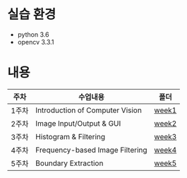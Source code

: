 # 실습 환경
* python 3.6
* opencv 3.3.1

# 내용
|주차|수업내용|폴더|
|--|--|--|
|1주차|Introduction of Computer Vision|[week1](https://github.com/jsleeg98/ComputerVision_lecture/tree/master/week1)|
|2주차|Image Input/Output & GUI|[week2](https://github.com/jsleeg98/ComputerVision_lecture/tree/master/week2)|
|3주차|Histogram & Filtering|[week3](https://github.com/jsleeg98/ComputerVision_lecture/tree/master/week3)|
|4주차|Frequency-based Image Filtering|[week4](https://github.com/jsleeg98/ComputerVision_lecture/tree/master/week4)|
|5주차|Boundary Extraction|[week5](https://github.com/jsleeg98/ComputerVision_lecture/tree/master/week5)|